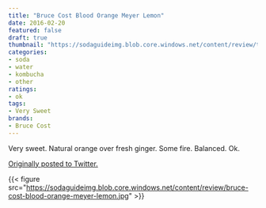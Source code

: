 ```yaml
---
title: "Bruce Cost Blood Orange Meyer Lemon"
date: 2016-02-20
featured: false
draft: true
thumbnail: "https://sodaguideimg.blob.core.windows.net/content/review/thumbs/bruce-cost-blood-orange-meyer-lemon.jpg"
categories:
- soda
- water
- kombucha
- other
ratings:
- ok
tags:
- Very Sweet
brands:
- Bruce Cost
---
```


Very sweet. Natural orange over fresh ginger. Some fire. Balanced. Ok.

[Originally posted to Twitter.](https://twitter.com/Cavorter/status/701129013876555777)

{{< figure src="https://sodaguideimg.blob.core.windows.net/content/review/bruce-cost-blood-orange-meyer-lemon.jpg" >}}

